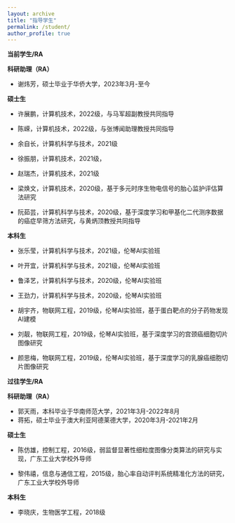 ```yaml
---
layout: archive
title: "指导学生"
permalink: /student/
author_profile: true
---
```


**当前学生/RA**

**科研助理（RA）**
  - 谢炜芳，硕士毕业于华侨大学，2023年3月-至今

**硕士生**
  -  许展鹏，计算机技术，2022级，与马军超副教授共同指导

  -  陈嵘，计算机技术，2022级，与张博闻助理教授共同指导

  -  余自长，计算机科学与技术，2021级

 -   徐振朋，计算机技术，2021级，

  -  赵瑞杰，计算机技术，2021级

  -  梁焕文，计算机技术，2020级，基于多元时序生物电信号的胎心监护评估算法研究

  -  阮茹芸，计算机科学与技术，2020级，基于深度学习和甲基化二代测序数据的癌症早筛方法研究，与黄炳顶教授共同指导

**本科生**
  -  张乐莹，计算机科学与技术，2021级，伦琴AI实验班

 -   叶开宜，计算机科学与技术，2021级，伦琴AI实验班

  -  鲁泽艺，计算机科学与技术，2020级，伦琴AI实验班

  -  王劲力，计算机科学与技术，2020级，伦琴AI实验班
  
  -  胡宇齐，物联网工程，2019级，伦琴AI实验班，基于蛋白靶点的分子药物发现AI建模

  -  刘靓，物联网工程，2019级，伦琴AI实验班，基于深度学习的宫颈癌细胞切片图像研究

  -  颜思梅，物联网工程，2019级，伦琴AI实验班，基于深度学习的乳腺癌细胞切片图像研究


**过往学生/RA** 

**科研助理（RA）**
- 郭天雨，本科毕业于华南师范大学，2021年3月-2022年8月
- 蒋拓，硕士毕业于澳大利亚阿德莱德大学，2020年3月-2021年2月


**硕士生**

 -  陈仿雄，控制工程，2016级，弱监督显著性细粒度图像分类算法的研究与实现，广东工业大学校外导师

 -  黎伟禧，信息与通信工程，2015级，胎心率自动评判系统精准化方法的研究，广东工业大学校外导师

**本科生**

  -  李晓庆，生物医学工程，2018级





